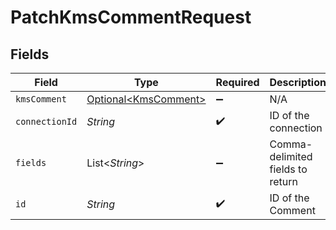 # PatchKmsCommentRequest


## Fields

| Field                                                      | Type                                                       | Required                                                   | Description                                                |
| ---------------------------------------------------------- | ---------------------------------------------------------- | ---------------------------------------------------------- | ---------------------------------------------------------- |
| `kmsComment`                                               | [Optional\<KmsComment>](../../models/shared/KmsComment.md) | :heavy_minus_sign:                                         | N/A                                                        |
| `connectionId`                                             | *String*                                                   | :heavy_check_mark:                                         | ID of the connection                                       |
| `fields`                                                   | List\<*String*>                                            | :heavy_minus_sign:                                         | Comma-delimited fields to return                           |
| `id`                                                       | *String*                                                   | :heavy_check_mark:                                         | ID of the Comment                                          |